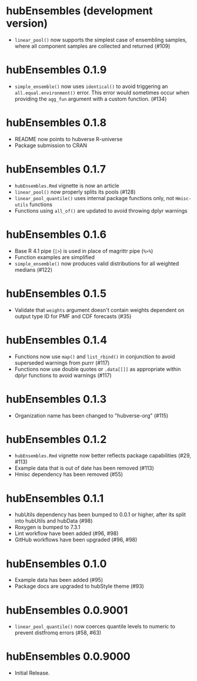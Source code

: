 # hubEnsembles (development version)

* `linear_pool()` now supports the simplest case of ensembling samples, where all component samples are collected and returned (#109)

# hubEnsembles 0.1.9

* `simple_ensemble()` now uses `identical()` to avoid triggering an `all.equal.environment()` error. This error would sometimes occur when providing the `agg_fun` argument with a custom function. (#134)

# hubEnsembles 0.1.8

* README now points to hubverse R-universe
* Package submission to CRAN

# hubEnsembles 0.1.7

* `hubEnsembles.Rmd` vignette is now an article
* `linear_pool()` now properly splits its pools (#128)
* `linear_pool_quantile()` uses internal package functions only, not `Hmisc-utils` functions
* Functions using `all_of()` are updated to avoid throwing dplyr warnings

# hubEnsembles 0.1.6

* Base R 4.1 pipe (`|>`) is used in place of magrittr pipe (`%>%`)
* Function examples are simplified
* `simple_ensemble()` now produces valid distributions for all weighted medians (#122)

# hubEnsembles 0.1.5

* Validate that `weights` argument doesn't contain weights dependent on output type ID for PMF and CDF forecasts (#35)

# hubEnsembles 0.1.4

* Functions now use `map()` and `list_rbind()` in conjunction to avoid superseded warnings from purrr (#117)
* Functions now use double quotes or `.data[[]]` as appropriate within dplyr functions to avoid warnings (#117)

# hubEnsembles 0.1.3

* Organization name has been changed to "hubverse-org" (#115)

# hubEnsembles 0.1.2

* `hubEnsembles.Rmd` vignette now better reflects package capabilities (#29, #113)
* Example data that is out of date has been removed (#113)
* Hmisc dependency has been removed (#55)

# hubEnsembles 0.1.1

* hubUtils dependency has been bumped to 0.0.1 or higher, after its split into hubUtils and hubData (#98)
* Roxygen is bumped to 7.3.1
* Lint workflow have been added (#96, #98)
* GitHub workflows have been upgraded (#96, #98)

# hubEnsembles 0.1.0

* Example data has been added (#95)
* Package docs are upgraded to hubStyle theme (#93)

# hubEnsembles 0.0.9001

* `linear_pool_quantile()` now coerces quantile levels to numeric to prevent distfromq errors (#58, #63)

# hubEnsembles 0.0.9000

* Initial Release.
